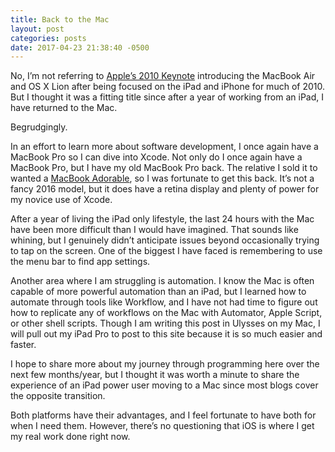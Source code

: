 ```yaml
---
title: Back to the Mac
layout: post
categories: posts
date: 2017-04-23 21:38:40 -0500
---
```



No, I’m not referring to [Apple’s 2010 Keynote](https://www.youtube.com/watch?v=klM4NmB_CTY) introducing the MacBook Air and OS X Lion after being focused on the iPad and iPhone for much of 2010. But I thought it was a fitting title since after a year of working from an iPad, I have returned to the Mac.

Begrudgingly.

In an effort to learn more about software development, I once again have a MacBook Pro so I can dive into Xcode. Not only do I once again have a MacBook Pro, but I have my old MacBook Pro back. The relative I sold it to wanted a [MacBook Adorable](https://www.relay.fm/cortex/31/), so I was fortunate to get this back. It’s not a fancy 2016 model, but it does have a retina display and plenty of power for my novice use of Xcode.

After a year of living the iPad only lifestyle, the last 24 hours with the Mac have been more difficult than I would have imagined. That sounds like whining, but I genuinely didn’t anticipate issues beyond occasionally trying to tap on the screen. One of the biggest I have faced is remembering to use the menu bar to find app settings.

Another area where I am struggling is automation. I know the Mac is often capable of more powerful automation than an iPad, but I learned how to automate through tools like Workflow, and I have not had time to figure out how to replicate any of workflows on the Mac with Automator, Apple Script, or other shell scripts. Though I am writing this post in Ulysses on my Mac, I will pull out my iPad Pro to post to this site because it is so much easier and faster.

I hope to share more about my journey through programming here over the next few months/year, but I thought it was worth a minute to share the experience of an iPad power user moving to a Mac since most blogs cover the opposite transition.

Both platforms have their advantages, and I feel fortunate to have both for when I need them. However, there’s no questioning that iOS is where I get my real work done right now.